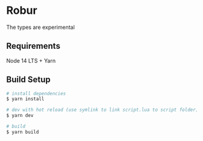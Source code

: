 # Robur

The types are experimental

## Requirements

Node 14 LTS + Yarn

## Build Setup

```bash
# install dependencies
$ yarn install

# dev with hot reload (use symlink to link script.lua to script folder)
$ yarn dev

# build
$ yarn build
